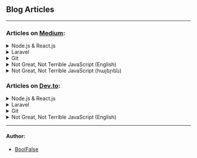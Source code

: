 
## Blog Articles

***

### Articles on [Medium](https://medium.com/@boolfalse/):

<details>
  <summary>Node.js & React.js</summary>

- [Create your own AI voice assistant bot with Node.js using Google Bard](https://medium.com/@boolfalse/create-your-own-ai-voice-assistant-bot-with-node-js-using-google-bard-8d3572ed5272)
- [Visualized radio-streaming with React/Vite/Node/Socket.io](https://medium.com/@boolfalse/visualized-radio-streaming-with-react-vite-node-ffmpeg-socket-io-9ed6feb6fcc3)
</details>

<details>
  <summary>Laravel</summary>

- [AmeriaBank & IDram V-POS integration to your Laravel (PHP) app](https://medium.com/@boolfalse/ameriabank-idram-v-pos-integration-to-your-laravel-php-app-ba51816e6acb)
- [A solid way to add multi-language support to your Laravel app](https://medium.com/@boolfalse/a-solid-way-to-add-multi-language-support-to-your-laravel-app-3c34d7e44600)
- [Setup Laravel (PHP, MySQL, Node.js) on server with a bash script](https://medium.com/@boolfalse/setup-laravel-php-mysql-node-js-on-server-with-a-bash-script-ad2110f6abb3)
</details>

<details>
  <summary>Git</summary>

- [Remove latest pushed Git-commits from remote repo](https://medium.com/@boolfalse/remove-latest-pushed-git-commits-61e5dcf407d3)
- [Quick way to solve Git problem: Permission denied](https://medium.com/@boolfalse/quick-way-to-solve-git-problem-permission-denied-b13051546f8f)
</details>

<details>
  <summary>Not Great, Not Terrible JavaScript (English)</summary>

- [Not Great, Not Terrible JavaScript (part 0/7)](https://medium.com/@boolfalse/not-great-not-terrible-javascript-part-0-7-c33d667a9c13)
- [Browsers; JavaScript Creation (part 1/7)](https://medium.com/@boolfalse/browsers-javascript-creation-74f5cb4f8ff8)
- [JavaScript Engine: meaning and structure (part 2/7)](https://medium.com/@boolfalse/javascript-engine-meaning-and-structure-7d904697cd97)
- [JavaScript: Execution Context, Data Storing (part 3/7)](https://medium.com/@boolfalse/javascript-execution-context-data-storing-172dcdf721f9)
- [Node.js: libUV, introducing event-loop (part 4/7)](https://medium.com/@boolfalse/node-js-libuv-introducing-event-loop-523aa3444a63)
- [Node.js: thread pool, real life analogy (part 5/7)](https://medium.com/@boolfalse/node-js-thread-pool-real-life-analogy-e4574ef86c9b)
- [Node.js: event-loop with practical examples. A big picture (part 6/7)](https://medium.com/@boolfalse/node-js-event-loop-with-practical-examples-a-big-picture-fa0481512237)
- [JavaScript: language, engines, runtimes, environments (part 7/7)](https://medium.com/@boolfalse/javascript-language-engines-runtimes-environments-6fdab4e7759e)
</details>

<details>
  <summary>Not Great, Not Terrible JavaScript (հայերեն)</summary>

- [Not Great, Not Terrible JavaScript (մաս 0/7)](https://medium.com/@boolfalse/not-great-not-terrible-javascript-%D5%B4%D5%A1%D5%BD-0-7-ce7b3d97fd0b)
- [Browser֊ների մասին; JavaScript֊ի ստեղծումը (մաս 1/7)](https://medium.com/@boolfalse/browser-%D5%B6%D5%A5%D6%80%D5%AB-%D5%B4%D5%A1%D5%BD%D5%AB%D5%B6-javascript-%D5%AB-%D5%BD%D5%BF%D5%A5%D5%B2%D5%AE%D5%B8%D6%82%D5%B4%D5%A8-bd7432375275)
- [JavaScript Engine․ նշանակությունը և կառուցվածքը (մաս 2/7)](https://medium.com/@boolfalse/javascript-engine-%D5%B6%D5%B7%D5%A1%D5%B6%D5%A1%D5%AF%D5%B8%D6%82%D5%A9%D5%B5%D5%B8%D6%82%D5%B6%D5%A8-%D6%87-%D5%AF%D5%A1%D5%BC%D5%B8%D6%82%D6%81%D5%BE%D5%A1%D5%AE%D6%84%D5%A8-d900993ba01b)
- [Execution Context, Տվյալների պահպանում (մաս 3/7)](https://medium.com/@boolfalse/execution-context-%D5%BF%D5%BE%D5%B5%D5%A1%D5%AC%D5%B6%D5%A5%D6%80%D5%AB-%D5%BA%D5%A1%D5%B0%D5%BA%D5%A1%D5%B6%D5%B8%D6%82%D5%B4-4bc4fc2ebd4c)
- [libUV, event-loop ծանոթություն (մաս 4/7)](https://medium.com/@boolfalse/libuv-event-loop-%D5%AE%D5%A1%D5%B6%D5%B8%D5%A9%D5%B8%D6%82%D5%A9%D5%B5%D5%B8%D6%82%D5%B6-886772ab3df)
- [thread pool, անալոգ ռեալ կյանքից (մաս 5/7)](https://medium.com/@boolfalse/thread-pool-%D5%A1%D5%B6%D5%A1%D5%AC%D5%B8%D5%A3-%D5%BC%D5%A5%D5%A1%D5%AC-%D5%AF%D5%B5%D5%A1%D5%B6%D6%84%D5%AB%D6%81-8fb6f5f4bfd7)
- [event-loop֊ը պրակտիկ օրինակներով։ Ընդհանուր պատկեր (մաս 6/7)](https://medium.com/@boolfalse/event-loop-%D5%A8-%D5%BA%D6%80%D5%A1%D5%AF%D5%BF%D5%AB%D5%AF-%D6%85%D6%80%D5%AB%D5%B6%D5%A1%D5%AF%D5%B6%D5%A5%D6%80%D5%B8%D5%BE-%D5%A8%D5%B6%D5%A4%D5%B0%D5%A1%D5%B6%D5%B8%D6%82%D6%80-%D5%BA%D5%A1%D5%BF%D5%AF%D5%A5%D6%80-363eff47b6c9)
- [JavaScript. լեզու, runtime, engine, միջավայր; Node.js մրցակիցներ՝ Deno, Bun (մաս 7/7)](https://medium.com/@boolfalse/javascript-%D5%AC%D5%A5%D5%A6%D5%B8%D6%82-runtime-engine-%D5%B4%D5%AB%D5%BB%D5%A1%D5%BE%D5%A1%D5%B5%D6%80-node-js-%D5%B4%D6%80%D6%81%D5%A1%D5%AF%D5%AB%D6%81%D5%B6%D5%A5%D6%80-deno-bun-82cf3222e94b)
</details>



### Articles on [Dev.to](https://dev.to/boolfalse):

<details>
  <summary>Node.js & React.js</summary>

- [Create your own AI voice assistant bot with Node.js using Google Bard](https://dev.to/boolfalse/create-your-own-ai-voice-assistant-bot-with-nodejs-using-google-bard-pih)
- [Visualized radio-streaming w/ React/Vite/Node/Socket.io](https://dev.to/boolfalse/visualized-radio-streaming-w-reactvitenodesocketio-34jo)
</details>

<details>
  <summary>Laravel</summary>

- [AmeriaBank & IDram V-POS integration to your Laravel (PHP) app](https://dev.to/boolfalse/ameriabank-idram-v-pos-integration-to-your-laravel-php-app-e55)
- [A solid way to add multi-language support to your Laravel app](https://dev.to/boolfalse/a-solid-way-to-add-multi-language-support-to-your-laravel-app-4gcd)
- [Setup Laravel (PHP, MySQL, Node.js) on server with a bash script](https://dev.to/boolfalse/setup-laravel-php-mysql-nodejs-on-server-with-a-bash-script-4105)
</details>

<details>
  <summary>Git</summary>

- [Remove latest pushed Git-commits from remote repo](https://dev.to/boolfalse/remove-latest-pushed-git-commits-from-remote-repo-35c1)
- [Quick way to solve Git problem: Permission denied](https://dev.to/boolfalse/quick-way-to-solve-git-problem-permission-denied-2kd5)
</details>

<details>
  <summary>Not Great, Not Terrible JavaScript (English)</summary>

- [Not Great, Not Terrible JavaScript (part 0/7)](https://dev.to/boolfalse/not-great-not-terrible-javascript-part-07-3hp5)
- [Browsers; JavaScript Creation (part 1/7)](https://dev.to/boolfalse/browsers-javascript-creation-part-17-3c85)
- [JavaScript Engine: meaning and structure (part 2/7)](https://dev.to/boolfalse/javascript-engine-meaning-and-structure-part-27-2pc6)
- [JavaScript: Execution Context, Data Storing (part 3/7)](https://dev.to/boolfalse/javascript-execution-context-data-storing-part-37-2n1l)
- [Node.js: libUV, introducing event-loop (part 4/7)](https://dev.to/boolfalse/nodejs-libuv-introducing-event-loop-part-47-59hp)
- [Node.js: thread pool, real life analogy (part 5/7)](https://dev.to/boolfalse/nodejs-thread-pool-real-life-analogy-part-57-4njo)
- [Node.js: event-loop with practical examples. A big picture (part 6/7)](https://dev.to/boolfalse/nodejs-event-loop-with-practical-examples-a-big-picture-part-67-2nhi)
- [JavaScript: language, engines, runtimes, environments (part 7/7)](https://dev.to/boolfalse/javascript-language-engines-runtimes-environments-part-77-gjf)
</details>

***

#### Author:

- [BoolFalse](https://boolfalse.com/)
